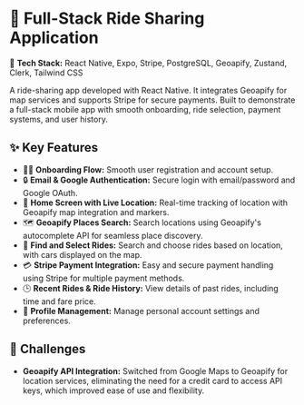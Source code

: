 # 🚗 Full-Stack Ride Sharing Application

🔧 **Tech Stack:** React Native, Expo, Stripe, PostgreSQL, Geoapify, Zustand, Clerk, Tailwind CSS  

A ride-sharing app developed with React Native. It integrates Geoapify for map services and supports Stripe for secure payments. Built to demonstrate a full-stack mobile app with smooth onboarding, ride selection, payment systems, and user history.

## ✨ Key Features
- 🧑‍💻 **Onboarding Flow:** Smooth user registration and account setup.
- 🔒 **Email & Google Authentication:** Secure login with email/password and Google OAuth.
- 📍 **Home Screen with Live Location:** Real-time tracking of location with Geoapify map integration and markers.
- 🗺️ **Geoapify Places Search:** Search locations using Geoapify's autocomplete API for seamless place discovery.
- 🚗 **Find and Select Rides:** Search and choose rides based on location, with cars displayed on the map.
- 💳 **Stripe Payment Integration:** Easy and secure payment handling using Stripe for multiple payment methods.
- 🕒 **Recent Rides & Ride History:** View details of past rides, including time and fare price.
- 💼 **Profile Management:** Manage personal account settings and preferences.

## 🚀 Challenges
- **Geoapify API Integration:** Switched from Google Maps to Geoapify for location services, eliminating the need for a credit card to access API keys, which improved ease of use and flexibility.
